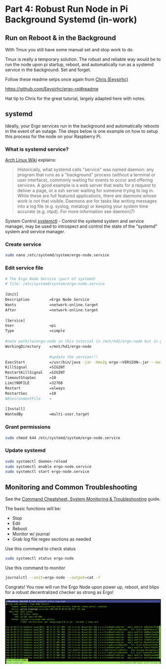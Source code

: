 # Part 4: Robust Run Node in Pi Background Systemd (in-work)

## Run on Reboot & in the Background
With Tmux you still have some manual set and stop work to do.

Tmux is really a temporary solution. The robust and reliable way would be to run the node upon pi startup, reboot, and automatically run as a systemd service in the background. Set and forget. 

Follow these readme setps once again from [Chris (Eeysirhc)](https://github.com/Eeysirhc)

https://github.com/Eeysirhc/ergo-rpi#readme

Hat tip to Chris for the great tutorial, largely adapted here with notes.

## systemd

Ideally, your Ergo services run in the background and automatically reboots in the event of an outage. The steps below is one example on how to setup this process for the node on your Raspberry Pi.

### What is systemd service?
[Arch Linux Wiki](https://wiki.archlinux.org/title/Systemd) explains:
>Historically, what systemd calls "service" was named daemon: any program that runs as a "background" process (without a terminal or user interface), commonly waiting for events to occur and offering services. A good example is a web server that waits for a request to deliver a page, or a ssh server waiting for someone trying to log in. While these are full featured applications, there are daemons whose work is not that visible. Daemons are for tasks like writing messages into a log file (e.g. syslog, metalog) or keeping your system time accurate (e.g. ntpd). For more information see daemon(7)

System Control [systemctl](https://man.archlinux.org/man/systemctl.1) - Control the systemd system and service manager, may be used to introspect and control the state of the "systemd" system and service manager.

### Create service

```bash
sudo nano /etc/systemd/system/ergo-node.service
```

### Edit service file

```bash
# The Ergo Node Service (part of systemd)
# file: /etc/systemd/system/ergo-node.service

[Unit]
Description         =Ergo Node Service
Wants               =network-online.target
After               =network-online.target

[Service]
User                =pi
Type                =simple

#note path/to/ergo-node in this tutorial is /mnt/hd1/ergo-node but in general =/path/to/ergo-node
WorkingDirectory    =/mnt/hd1/ergo-node

                    #update the version!!!
ExecStart           =/usr/bin/java -jar -Xmx2g ergo-<VERSION>.jar --mainnet -c ergo.conf
KillSignal          =SIGINT
RestartKillSignal   =SIGINT
TimeoutStopSec      =10
LimitNOFILE         =32768
Restart             =always
RestartSec          =10
#EnvironmentFile    =

[Install]
WantedBy            =multi-user.target
```

### Grant permissions

```bash
sudo chmod 644 /etc/systemd/system/ergo-node.service 
```

### Update systemd

```bash
sudo systemctl daemon-reload
sudo systemctl enable ergo-node.service
sudo systemctl start ergo-node.service
```

## Monitoring and Common Troubleshooting

See the [Command Cheatsheet, System Monitoring & Troubleshooting](/command_cheatsheet.md) guide.

The basic functions will be:
- Stop
- Edit
- Reboot
- Monitor w/ journal
- Grab log file regex sections as needed

Use this command to check status

```bash
sudo systemctl status ergo-node
```

Use this command to monitor

```bash
journalctl --unit=ergo-node --output=cat -f
```

Congrats! You now will run the Ergo Node upon power up, reboot, and blips for a robust decentralized checker as strong as Ergo!

![ergo-node-service-status](/images/ergo-node-service-status.jpeg)